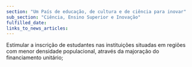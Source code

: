 ```yaml
---
section: "Um País de educação, de cultura e de ciência para inovar"
sub_section: "Ciência, Ensino Superior e Inovação"
fulfilled_date:
links_to_news_articles:
---
```


Estimular a inscrição de estudantes nas instituições situadas em regiões com menor densidade populacional, através da majoração do financiamento unitário;